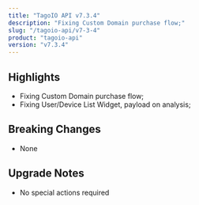 ```yaml
---
title: "TagoIO API v7.3.4"
description: "Fixing Custom Domain purchase flow;"
slug: "/tagoio-api/v7-3-4"
product: "tagoio-api"
version: "v7.3.4"
---
```


## Highlights

- Fixing Custom Domain purchase flow;
- Fixing User/Device List Widget, payload on analysis;

## Breaking Changes

- None

## Upgrade Notes

- No special actions required
